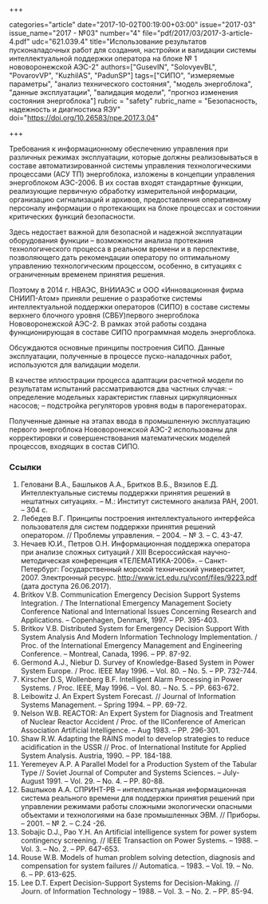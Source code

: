 +++

categories="article"
date="2017-10-02T00:19:00+03:00"
issue="2017-03"
issue_name="2017 - №03"
number="4"
file="pdf/2017/03/2017-3-article-4.pdf"
udc="621.039.4"
title="Использование результатов пусконаладочных работ для создания, настройки и валидации системы интеллектуальной поддержки оператора на блоке № 1 нововоронежской АЭС-2"
authors=["GusevIN", "SolovyevBL", "PovarovVP", "KuzhilAS", "PadunSP"]
tags=["СИПО", "измеряемые параметры", "анализ технического состояния", "модель энергоблока", "данные эксплуатации", "валидация модели", "прогноз изменения состояния энергоблока"]
rubric = "safety"
rubric_name = "Безопасность, надежность и диагностика ЯЭУ"
doi="https://doi.org/10.26583/npe.2017.3.04"

+++

Требования к информационному обеспечению управления при различных режимах эксплуатации, которые должны реализовываться в составе автоматизированной системы управления технологическими процессами (АСУ ТП) энергоблока, изложены в концепции управления энергоблоком АЭС-2006. В их состав входят стандартные функции, реализующие первичную обработку измерительной информации, организацию сигнализаций и архивов, предоставления оперативному персоналу информации о протекающих на блоке процессах и состоянии критических функций безопасности.

Здесь недостает важной для безопасной и надежной эксплуатации оборудования функции – возможности анализа протекания технологического процесса в реальном времени и в перспективе, позволяющего дать рекомендации оператору по оптимальному управлению технологическим процессом, особенно, в ситуациях с ограниченным временем принятия решения.

Поэтому в 2014 г. НВАЭС, ВНИИАЭС и ООО «Инновационная фирма СНИИП-Атом» приняли решение о разработке системы интеллектуальной поддержки операторов (СИПО) в составе системы верхнего блочного уровня (СВБУ)первого энергоблока Нововоронежской АЭС-2. В рамках этой работы создана функционирующая в составе СИПО программная модель энергоблока.

Обсуждаются основные принципы построения СИПО. Данные эксплуатации, полученные в процессе пуско-наладочных работ, используются для валидации модели.

В качестве иллюстрации процесса адаптации расчетной модели по результатам испытаний рассматриваются два частных случая:
– определение модельных характеристик главных циркуляционных насосов;
– подстройка регуляторов уровня воды в парогенераторах.

Полученные данные на этапах ввода в промышленную эксплуатацию первого энергоблока Нововоронежской АЭС-2 использованы для корректировки и совершенствования математических моделей процессов, входящих в состав СИПО.

### Ссылки

1. Геловани В.А., Башлыков А.А., Бритков В.Б., Вязилов Е.Д. Интеллектуальные системы поддержки принятия решений в нештатных ситуациях. – М.: Институт системного анализа РАН, 2001. – 304 с.
2. Лебедев В.Г. Принципы построения интеллектуального интерфейса пользователя для систем поддержки принятия решений оператором. // Проблемы управления. – 2004. – № 3. – С. 43-47.
3. Нечаев Ю.И., Петров О.Н. Информационная поддержка оператора при анализе сложных ситуаций / XIII Всероссийская научно-методическая конференция «ТЕЛЕМАТИКА-2006». – Санкт-Петербург: Государственный морской технический университет, 2007. Электронный ресурс. http://www.ict.edu.ru/vconf/files/9223.pdf (дата доступа 26.06.2017).
4. Britkov V.B. Communication Emergency Decision Support Systems Integration. / The International Emergency Management Society Conference National and International Issues Concerning Research and Applications. – Copenhagen, Denmark, 1997. – PP. 395-403.
5. Britkov V.B. Distributed System for Emergency Decision Support With System Analysis And Modern Information Technology Implementation. / Proc. of the International Emergency Management and Engineering Conference. – Montreal, Canada, 1996. – PP. 87-92.
6. Germond A.J., Niebur D. Survey of Knowledge-Based System in Power System Europe. / Proc. IEEE May 1996. – Vol. 80. – No. 5. – PP. 732-744.
7. Kirscher D.S, Wollenberg B.F. Intelligent Alarm Processing in Power Systems. / Proc. IEEE, May 1996. – Vol. 80. – No. 5. – PP. 663-672.
8. Leibowitz J. An Expert System Forecast. // Journal of Information Systems Management. – Spring 1994. – PP. 69-72.
9. Nelson W.B. REACTOR: An Expert System for Diagnosis and Treatment of Nuclear Reactor Accident / Proc. of the IIConference of American Association Artificial Intelligence. – Aug 1983. – PP. 296-301.
10. Shaw R.W. Adapting the RAINS model to develop strategies to reduce acidification in the USSR // Proc. of International Institute for Applied System Analysis. Austria, 1990. – PP. 184-188.
11. Yeremeyev A.P. A Parallel Model for a Production System of the Tabular Type // Soviet Journal of Computer and Systems Sciences. – July-August 1991. – Vol. 29. – No. 4. – PP. 80-88.
12. Башлыков А.А. СПРИНТ-РВ – интеллектуальная информационная система реального времени для поддержки принятия решений при управлении режимами работы сложными экологически опасными объектами и технологиями на базе промышленных ЭВМ. // Приборы. – 2001. – № 2. – С.24 -26.
13. Sobajic D.J., Pao Y.H. An Artificial intelligence system for power system contingency screening. // IEEE Transaction on Power Systems. – 1988. – Vol. 3. – No. 2. – PP. 647-653.
14. Rouse W.B. Models of human problem solving detection, diagnosis and compensation for system failures // Automatica. – 1983. – Vol. 19. – No. 6. – PP. 613-625.
15. Lee D.T. Expert Decision-Support Systems for Decision-Making. // Journ. of Information Technology – 1988. – Vol. 3. – No. 2. – PP. 85-94.